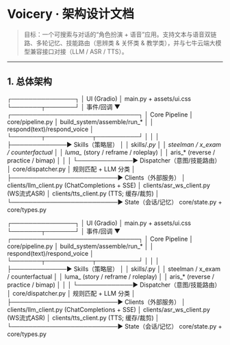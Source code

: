 # Voicery · 架构设计文档

> 目标：一个可搜索与对话的“角色扮演 + 语音”应用。支持文本与语音双链路、多轮记忆、技能路由（思辨类 & 关怀类 & 教学类），并与七牛云端大模型兼容接口对接（LLM / ASR / TTS）。

---

## 1. 总体架构

┌───────────────┐
│   UI (Gradio) │  main.py + assets/ui.css
└───────┬───────┘
        │ 事件/回调
        ▼
┌──────────────────────────────┐
│         Core Pipeline        │  core/pipeline.py
│ build_system/assemble/run_*  │
│ respond(text)/respond_voice  │
└───────┬───────────┬──────────┘
        │           │
        │           ├─────────────► Skills（策略层）
        │           │               skills/*.py
        │           │   steelman / x_exam / counterfactual
        │           │   luma_* (story / reframe / roleplay)
        │           │   aris_* (reverse / practice / bimap)
        │           │
        │           └─────────────► Dispatcher（意图/技能路由）
        │                           core/dispatcher.py
        │                           规则匹配 + LLM 分类
        │
        ├─────────────────────────► Clients（外部服务）
        │                           clients/llm_client.py  (ChatCompletions + SSE)
        │                           clients/asr_ws_client.py (WS流式ASR)
        │                           clients/tts_client.py  (TTS; 缓存/裁剪)
        │
        └─────────────────────────► State（会话/记忆）
                                    core/state.py + core/types.py


┌───────────────┐
│ UI (Gradio) │ main.py + assets/ui.css
└───────┬───────┘
│ 事件/回调
▼
┌──────────────────────────────┐
│ Core Pipeline │ core/pipeline.py
│ build_system/assemble/run_* │
│ respond(text)/respond_voice │
└───────┬───────────┬──────────┘
│ │
│ ├─────────────► Skills（策略层）
│ │ skills/.py
│ │ steelman / x_exam / counterfactual
│ │ luma_ (story / reframe / roleplay)
│ │ aris_* (reverse / practice / bimap)
│ │
│ └─────────────► Dispatcher（意图/技能路由）
│ core/dispatcher.py
│ 规则匹配 + LLM 分类
│
├─────────────────────────► Clients（外部服务）
│ clients/llm_client.py (ChatCompletions + SSE)
│ clients/asr_ws_client.py (WS流式ASR)
│ clients/tts_client.py (TTS; 缓存/裁剪)
│
└─────────────────────────► State（会话/记忆）
core/state.py + core/types.py